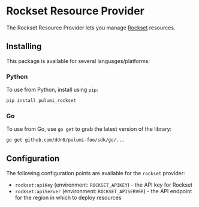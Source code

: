 # Rockset Resource Provider

The Rockset Resource Provider lets you manage [Rockset](https://rockset.com) resources.

## Installing

This package is available for several languages/platforms:

### Python

To use from Python, install using `pip`:

```bash
pip install pulumi_rockset
```

### Go

To use from Go, use `go get` to grab the latest version of the library:

```bash
go get github.com/ddn0/pulumi-foo/sdk/go/...
```

## Configuration

The following configuration points are available for the `rockset` provider:

- `rockset:apiKey` (environment: `ROCKSET_APIKEY`) - the API key for Rockset
- `rockset:apiServer` (environment: `ROCKSET_APISERVER`) - the API endpoint for the region in which to deploy resources
